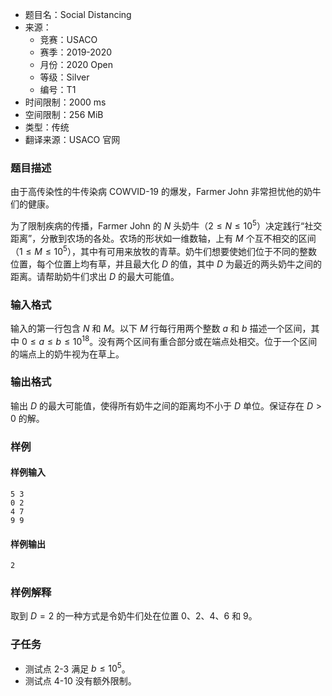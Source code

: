 - 题目名：Social Distancing
- 来源：
  - 竞赛：USACO
  - 赛季：2019-2020
  - 月份：2020 Open
  - 等级：Silver
  - 编号：T1
- 时间限制：2000 ms
- 空间限制：256 MiB
- 类型：传统
- 翻译来源：USACO 官网

### 题目描述
由于高传染性的牛传染病 COWVID-19 的爆发，Farmer John 非常担忧他的奶牛们的健康。

为了限制疾病的传播，Farmer John 的 $N$ 头奶牛（$2\le N\le 10^5$）决定践行“社交距离”，分散到农场的各处。农场的形状如一维数轴，上有 $M$ 个互不相交的区间（$1\le M\le 10^5$），其中有可用来放牧的青草。奶牛们想要使她们位于不同的整数位置，每个位置上均有草，并且最大化 $D$ 的值，其中 $D$ 为最近的两头奶牛之间的距离。请帮助奶牛们求出 $D$ 的最大可能值。

### 输入格式
输入的第一行包含 $N$ 和 $M$。以下 $M$ 行每行用两个整数 $a$ 和 $b$ 描述一个区间，其中 $0\le a\le b\le 10^{18}$。没有两个区间有重合部分或在端点处相交。位于一个区间的端点上的奶牛视为在草上。

### 输出格式
输出 $D$ 的最大可能值，使得所有奶牛之间的距离均不小于 $D$ 单位。保证存在 $D>0$ 的解。

### 样例
#### 样例输入
```
5 3
0 2
4 7
9 9
```
#### 样例输出
```
2
```
### 样例解释
取到 $D=2$ 的一种方式是令奶牛们处在位置 $0$、$2$、$4$、$6$ 和 $9$。
### 子任务
- 测试点 $2$-$3$ 满足 $b\le 10^5$。
- 测试点 $4$-$10$ 没有额外限制。
